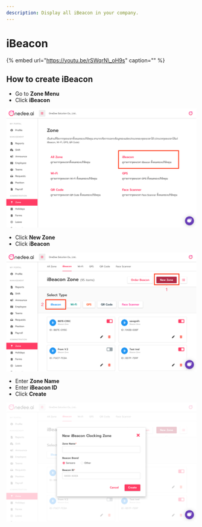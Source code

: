 ```yaml
---
description: Display all iBeacon in your company.
---
```


# iBeacon

{% embed url="https://youtu.be/rSWqrN\_oH9s" caption="" %}

## How to create iBeacon

* Go to **Zone Menu**
* Click **iBeacon**

![](../../.gitbook/assets/app.onedee.ai_en_dashboard-laptop-with-mdpi-screen-7-copy-2.png)

* Click **New Zone**
* Click i**Beacon**

![](../../.gitbook/assets/app.onedee.ai_en_dashboard-laptop-with-mdpi-screen-2.png)

* Enter **Zone Name**
* Enter **iBeacon ID**
* Click **Create**

![](../../.gitbook/assets/app.onedee.ai_en_dashboard-laptop-with-mdpi-screen-12.png)

